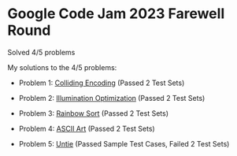 # Google Code Jam 2023 Farewell Round

Solved 4/5 problems

My solutions to the 4/5 problems:

- Problem 1: [Colliding Encoding](https://codingcompetitions.withgoogle.com/codejam/round/0000000000c95b94/0000000000cad7cf) (Passed 2 Test Sets)

- Problem 2: [Illumination Optimization](https://codingcompetitions.withgoogle.com/codejam/round/0000000000c95b94/0000000000cad086) (Passed 2 Test Sets)

- Problem 3: [Rainbow Sort](https://codingcompetitions.withgoogle.com/codejam/round/0000000000c95b94/0000000000cada38) (Passed 2 Test Sets)

- Problem 4: [ASCII Art](https://codingcompetitions.withgoogle.com/codejam/round/0000000000c95b94/0000000000cad9c2) (Passed 2 Test Sets)

- Problem 5: [Untie](https://codingcompetitions.withgoogle.com/codejam/round/0000000000c95b94/0000000000cad9c1) (Passed Sample Test Cases, Failed 2 Test Sets)
